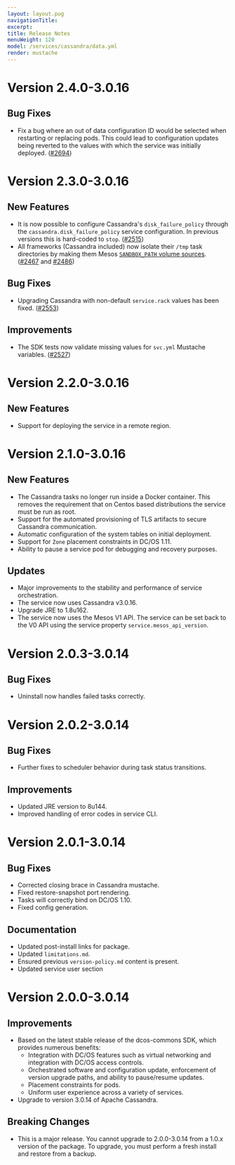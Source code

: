 ```yaml
---
layout: layout.pug
navigationTitle:
excerpt:
title: Release Notes
menuWeight: 120
model: /services/cassandra/data.yml
render: mustache
---
```


# Version 2.4.0-3.0.16

## Bug Fixes

- Fix a bug where an out of data configuration ID would be selected when restarting or replacing pods. This could lead to configuration updates being reverted to the values with which the service was initially deployed. ([#2694](https://github.com/mesosphere/dcos-commons/pull/2694))


# Version 2.3.0-3.0.16

## New Features

- It is now possible to configure Cassandra's `disk_failure_policy` through the `cassandra.disk_failure_policy` service configuration. In previous versions this is hard-coded to `stop`. ([#2515](https://github.com/mesosphere/dcos-commons/pull/2515))
- All frameworks (Cassandra included) now isolate their `/tmp` task directories by making them Mesos [`SANDBOX_PATH` volume sources](https://github.com/apache/mesos/blob/master/docs/container-volume.md#sandbox_path-volume-source). ([#2467](https://github.com/mesosphere/dcos-commons/pull/2467) and [#2486](https://github.com/mesosphere/dcos-commons/pull/2486))

## Bug Fixes

- Upgrading Cassandra with non-default `service.rack` values has been fixed. ([#2553](https://github.com/mesosphere/dcos-commons/pull/2553))

## Improvements

- The SDK tests now validate missing values for `svc.yml` Mustache variables. ([#2527](https://github.com/mesosphere/dcos-commons/pull/2527))

# Version 2.2.0-3.0.16

## New Features
- Support for deploying the service in a remote region.

# Version 2.1.0-3.0.16

## New Features

- The Cassandra tasks no longer run inside a Docker container. This removes the requirement that on Centos based distributions the service must be run as root.
- Support for the automated provisioning of TLS artifacts to secure Cassandra communication.
- Automatic configuration of the system tables on initial deployment.
- Support for `Zone` placement constraints in DC/OS 1.11.
- Ability to pause a service pod for debugging and recovery purposes.

## Updates
- Major improvements to the stability and performance of service orchestration.
- The service now uses Cassandra v3.0.16.
- Upgrade JRE to 1.8u162.
- The service now uses the Mesos V1 API. The service can be set back to the V0 API using the service property `service.mesos_api_version`.

# Version 2.0.3-3.0.14

## Bug Fixes

- Uninstall now handles failed tasks correctly.

# Version 2.0.2-3.0.14

## Bug Fixes

- Further fixes to scheduler behavior during task status transitions.

## Improvements

- Updated JRE version to 8u144.
- Improved handling of error codes in service CLI.

# Version 2.0.1-3.0.14

## Bug Fixes

- Corrected closing brace in Cassandra mustache.
- Fixed restore-snapshot port rendering.
- Tasks will correctly bind on DC/OS 1.10.
- Fixed config generation.

## Documentation

- Updated post-install links for package.
- Updated `limitations.md`.
- Ensured previous `version-policy.md` content is present.
- Updated service user section

# Version 2.0.0-3.0.14

## Improvements
- Based on the latest stable release of the dcos-commons SDK, which provides numerous benefits:
  - Integration with DC/OS features such as virtual networking and integration with DC/OS access controls.
  - Orchestrated software and configuration update, enforcement of version upgrade paths, and ability to pause/resume updates.
  - Placement constraints for pods.
  - Uniform user experience across a variety of services.
- Upgrade to version 3.0.14 of Apache Cassandra.

## Breaking Changes
- This is a major release.  You cannot upgrade to 2.0.0-3.0.14 from a 1.0.x version of the package.  To upgrade, you must perform a fresh install and restore from a backup.
